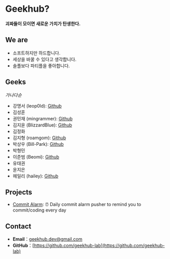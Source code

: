 # Geekhub?

**괴짜들이 모이면 새로운 가치가 탄생한다.**

## We are

* 소프트하지만 하드합니다.
* 세상을 바꿀 수 있다고 생각합니다.
* 솔플보다 파티플을 좋아합니다.

## Geeks

*가나다순*

* 강명서 (leop0ld): [Github](https://github.com/leop0ld)
* 김성훈
* 권민재 (mingrammer): [Github](https://github.com/mingrammer)
* 김지윤 (BlizzardBlue): [Github](https://github.com/BlizzardBlue)
* 김정화
* 김지형 (roamgom): [Github](https://github.com/roamgom)
* 박상우 (Bill-Park): [Github](https://github.com/Bill-Park)
* 박형민
* 이준범 (Beomi): [Github](https://github.com/Beomi)
* 유태권
* 윤지은 
* 헤일리 (hailey): [Github](https://github.com/foxwavez)

## Projects

* [Commit Alarm](https://github.com/geekhub-lab/commit-alarm): :alarm_clock: Daily commit alarm pusher to remind you to commit/coding every day

## Contact

* **Email**：geekhub.dev@gmail.com
* **GitHub**：[https://github.com/geekhub-lab](https://github.com/geekhub-lab)
